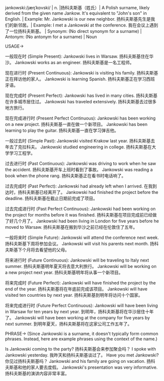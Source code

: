 jankowski:/jæŋˈkɒvski/ | n. |扬科夫斯基（姓氏）| A Polish surname, likely derived from the given name Jankow.  It's equivalent to "John's son" in English. | Example: Mr. Jankowski is our new neighbor. 扬科夫斯基先生是我们的新邻居。| Example:  I met a Jankowski at the conference. 我在会议上遇到了一位扬科夫斯基。 | Synonym: (No direct synonym for a surname)  | Antonym: (No antonym for a surname) | Noun


USAGE->

一般现在时 (Simple Present):
Jankowski lives in Warsaw. 扬科夫斯基住在华沙。
Jankowski works as an engineer. 扬科夫斯基是一名工程师。

现在进行时 (Present Continuous):
Jankowski is visiting his family. 扬科夫斯基正在拜访他的家人。
Jankowski is learning Spanish. 扬科夫斯基正在学习西班牙语。

现在完成时 (Present Perfect):
Jankowski has lived in many cities. 扬科夫斯基在许多城市居住过。
Jankowski has traveled extensively. 扬科夫斯基去过很多地方旅行。

现在完成进行时 (Present Perfect Continuous):
Jankowski has been working on a new project. 扬科夫斯基一直在做一个新项目。
Jankowski has been learning to play the guitar. 扬科夫斯基一直在学习弹吉他。

一般过去时 (Simple Past):
Jankowski visited Krakow last year. 扬科夫斯基去年去了克拉科夫。
Jankowski studied engineering in college. 扬科夫斯基在大学学习工程学。

过去进行时 (Past Continuous):
Jankowski was driving to work when he saw the accident. 扬科夫斯基开车上班时看到了事故。
Jankowski was reading a book when the phone rang. 扬科夫斯基正在看书时电话响了。

过去完成时 (Past Perfect):
Jankowski had already left when I arrived.  在我到达时，扬科夫斯基已经离开了。
Jankowski had finished the project before the deadline. 扬科夫斯基在截止日期前完成了项目。


过去完成进行时 (Past Perfect Continuous):
Jankowski had been working on the project for months before it was finished.  扬科夫斯基在项目完成前已经做了好几个月了。
Jankowski had been living in London for five years before he moved to Warsaw.  扬科夫斯基在搬到华沙之前已经在伦敦住了五年。

一般将来时 (Simple Future):
Jankowski will attend the conference next week. 扬科夫斯基下周将参加会议。
Jankowski will visit his parents next month. 扬科夫斯基下个月将去看望他的父母。

将来进行时 (Future Continuous):
Jankowski will be traveling to Italy next summer. 扬科夫斯基明年夏天将去意大利旅行。
Jankowski will be working on a new project next year. 扬科夫斯基明年将从事一个新项目。

将来完成时 (Future Perfect):
Jankowski will have finished the project by the end of the year. 扬科夫斯基将在年底前完成该项目。
Jankowski will have visited ten countries by next year. 扬科夫斯基到明年将访问十个国家。

将来完成进行时 (Future Perfect Continuous):
Jankowski will have been living in Warsaw for ten years by next year. 到明年，扬科夫斯基将在华沙居住十年了。
Jankowski will have been working at the company for five years by next summer.  到明年夏天，扬科夫斯基将在这家公司工作五年了。


PHRASE->
(Since Jankowski is a surname, it doesn't typically form common phrases.  Instead, here are example phrases using the context of the name.)

Is Jankowski coming to the party? 扬科夫斯基会来参加聚会吗？
I spoke with Jankowski yesterday. 我昨天和扬科夫斯基谈过了。
Have you met Jankowski? 你见过扬科夫斯基吗？
Jankowski and his family are going on vacation. 扬科夫斯基和他的家人要去度假。
Jankowski's presentation was very informative. 扬科夫斯基的演讲内容非常丰富。 
